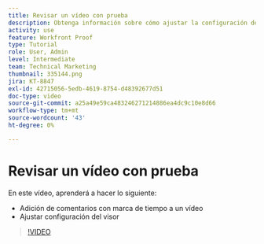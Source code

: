 ```yaml
---
title: Revisar un vídeo con prueba
description: Obtenga información sobre cómo ajustar la configuración del visor y agregar comentarios con marca de tiempo a un vídeo mediante la corrección en [!DNL  Workfront].
activity: use
feature: Workfront Proof
type: Tutorial
role: User, Admin
level: Intermediate
team: Technical Marketing
thumbnail: 335144.png
jira: KT-8847
exl-id: 42715056-5edb-4619-8754-d48392677d51
doc-type: video
source-git-commit: a25a49e59ca483246271214886ea4dc9c10e8d66
workflow-type: tm+mt
source-wordcount: '43'
ht-degree: 0%

---
```


# Revisar un vídeo con prueba

En este vídeo, aprenderá a hacer lo siguiente:

* Adición de comentarios con marca de tiempo a un vídeo
* Ajustar configuración del visor

>[!VIDEO](https://video.tv.adobe.com/v/335144/?quality=12&learn=on)

<!--
## Learn more
* Review a video proof
-->
